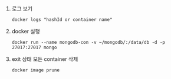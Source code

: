 1. 로그 보기
   ```
   docker logs "hashId or container name"
   ```
2. docker 실행
   ```
   docker run --name mongodb-con -v ~/mongodb/:/data/db -d -p 27017:27017 mongo
   ```
3. exit 상태 모든 container 삭제
   ```
   docker image prune
   ```